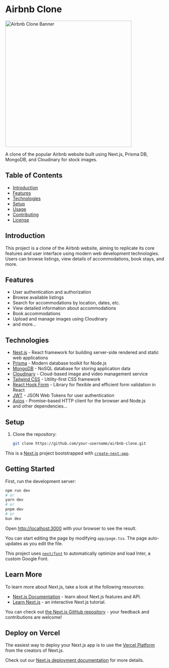 # Airbnb Clone

<img src="https://th.bing.com/th/id/OIP.7C44ooS1Q50v15DfaQGkOwHaH-?rs=1&pid=ImgDetMain" alt="Airbnb Clone Banner" width="400">

A clone of the popular Airbnb website built using Next.js, Prisma DB, MongoDB, and Cloudinary for stock images.

## Table of Contents

- [Introduction](#introduction)
- [Features](#features)
- [Technologies](#technologies)
- [Setup](#setup)
- [Usage](#usage)
- [Contributing](#contributing)
- [License](#license)

## Introduction

This project is a clone of the Airbnb website, aiming to replicate its core features and user interface using modern web development technologies. Users can browse listings, view details of accommodations, book stays, and more.

## Features

- User authentication and authorization
- Browse available listings
- Search for accommodations by location, dates, etc.
- View detailed information about accommodations
- Book accommodations
- Upload and manage images using Cloudinary
- and more...

## Technologies

- [Next.js](https://nextjs.org/) - React framework for building server-side rendered and static web applications
- [Prisma](https://www.prisma.io/) - Modern database toolkit for Node.js
- [MongoDB](https://www.mongodb.com/) - NoSQL database for storing application data
- [Cloudinary](https://cloudinary.com/) - Cloud-based image and video management service
- [Tailwind CSS](https://tailwindcss.com/) - Utility-first CSS framework
- [React Hook Form](https://react-hook-form.com/) - Library for flexible and efficient form validation in React
- [JWT](https://jwt.io/) - JSON Web Tokens for user authentication
- [Axios](https://axios-http.com/) - Promise-based HTTP client for the browser and Node.js
- and other dependencies...

## Setup

1. Clone the repository:

   ```bash
   git clone https://github.com/your-username/airbnb-clone.git


This is a [Next.js](https://nextjs.org/) project bootstrapped with [`create-next-app`](https://github.com/vercel/next.js/tree/canary/packages/create-next-app).

## Getting Started

First, run the development server:

```bash
npm run dev
# or
yarn dev
# or
pnpm dev
# or
bun dev
```

Open [http://localhost:3000](http://localhost:3000) with your browser to see the result.

You can start editing the page by modifying `app/page.tsx`. The page auto-updates as you edit the file.

This project uses [`next/font`](https://nextjs.org/docs/basic-features/font-optimization) to automatically optimize and load Inter, a custom Google Font.

## Learn More

To learn more about Next.js, take a look at the following resources:

- [Next.js Documentation](https://nextjs.org/docs) - learn about Next.js features and API.
- [Learn Next.js](https://nextjs.org/learn) - an interactive Next.js tutorial.

You can check out [the Next.js GitHub repository](https://github.com/vercel/next.js/) - your feedback and contributions are welcome!

## Deploy on Vercel

The easiest way to deploy your Next.js app is to use the [Vercel Platform](https://vercel.com/new?utm_medium=default-template&filter=next.js&utm_source=create-next-app&utm_campaign=create-next-app-readme) from the creators of Next.js.

Check out our [Next.js deployment documentation](https://nextjs.org/docs/deployment) for more details.

